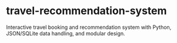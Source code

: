 # travel-recommendation-system
Interactive travel booking and recommendation system with Python, JSON/SQLite data handling, and modular design.
